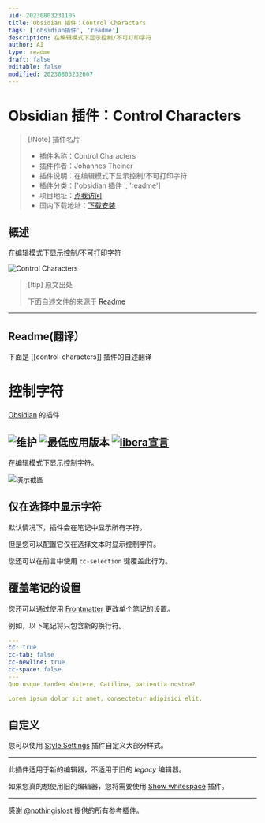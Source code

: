 ```yaml
---
uid: 20230803231105
title: Obsidian 插件：Control Characters
tags: ['obsidian插件', 'readme']
description: 在编辑模式下显示控制/不可打印字符
author: AI
type: readme
draft: false
editable: false
modified: 20230803232607
---
```


# Obsidian 插件：Control Characters

> [!Note] 插件名片
> - 插件名称：Control Characters
> - 插件作者：Johannes Theiner
> - 插件说明：在编辑模式下显示控制/不可打印字符
> - 插件分类：['obsidian 插件 ', 'readme']
> - 项目地址：[点我访问](https://github.com/joethei/obsidian-control-characters)
> - 国内下载地址：[下载安装](https://pkmer.cn/products/plugin/pluginMarket/?control-characters)

## 概述

在编辑模式下显示控制/不可打印字符

![Control Characters](https://cdn.pkmer.cn/covers/control-characters.png!pkmer)

> [!tip] 原文出处
>
>下面自述文件的来源于 [Readme](https://ghproxy.net/https://raw.githubusercontent.com/joethei/obsidian-control-characters/master/README.md)
>

---

## Readme(翻译）

下面是 [[control-characters]] 插件的自述翻译

# 控制字符

[Obsidian](https://obsidian.md) 的插件

![维护](https://shields.joethei.xyz:/maintenance/yes/2022)
![最低应用版本](https://shields.joethei.xyz/github/manifest-json/minAppVersion/joethei/obsidian-control-characters?label=最低支持的应用版本)
[![libera宣言](https://shields.joethei.xyz/badge/libera-manifesto-lightgrey.svg)](https://liberamanifesto.com)
---

在编辑模式下显示控制字符。

![演示截图](https://i.joethei.space/Obsidian_136foBrkZM.png)

## 仅在选择中显示字符

默认情况下，插件会在笔记中显示所有字符。

但是您可以配置它仅在选择文本时显示控制字符。

您还可以在前言中使用 `cc-selection` 键覆盖此行为。

## 覆盖笔记的设置

您还可以通过使用 [Frontmatter](https://help.obsidian.md/Advanced+topics/YAML+front+matter) 更改单个笔记的设置。

例如，以下笔记将只包含新的换行符。

```yaml
---
cc: true
cc-tab: false
cc-newline: true
cc-space: false
---
Quo usque tandem abutere, Catilina, patientia nostra?

Lorem ipsum dolor sit amet, consectetur adipisici elit.
```

## 自定义

您可以使用 [Style Settings](https://github.com/mgmeyers/obsidian-style-settings) 插件自定义大部分样式。

---

此插件适用于新的编辑器，不适用于旧的 _legacy_ 编辑器。

如果您真的想使用旧的编辑器，您将需要使用 [Show whitespace](https://github.com/deathau/cm-show-whitespace-obsidian) 插件。

---

感谢 [@nothingislost](https://github.com/nothingislost) 提供的所有参考插件。
